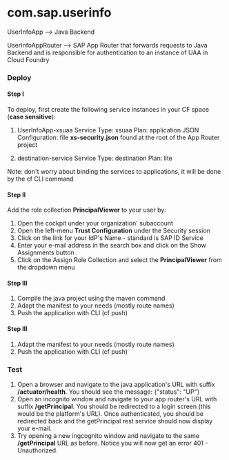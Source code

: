 # com.sap.userinfo

UserInfoApp --> Java Backend

UserInfoAppRouter --> SAP App Router that forwards requests to Java Backend and is responsible for authentication to an instance of UAA in Cloud Foundry

### Deploy 

#### Step I

To deploy, first create the following service instances in your CF space (**case sensitive**):

1. UserInfoApp-xsuaa
Service Type: xsuaa
Plan: application
JSON Configuration: file **xs-security.json** found at the root of the App Router project

2. destination-service
Service Type: destination
Plan: lite

Note: don't worry about binding the services to applications, it will be done by the cf CLI command

#### Step II

Add the role collection **PrincipalViewer** to your user by:
1. Open the cockpit under your organization' subaccount 
2. Open the left-menu **Trust Configuration** under the Security session
3. Click on the link for your IdP's Name - standard is SAP ID Service
4. Enter your e-mail address in the search box and click on the Show Assignments button <add your name if prompted>.
5. Click on the Assign Role Collection and select the **PrincipalViewer** from the dropdown menu

#### Step III
1. Compile the java project using the maven command
2. Adapt the manifest to your needs (mostly route names)
3. Push the application with CLI (cf push)

#### Step III
1. Adapt the manifest to your needs (mostly route names)
2. Push the application with CLI (cf push)

### Test
1. Open a browser and navigate to the java application's URL with suffix **/actuator/health**. You should see the message: {"status": "UP"}
2. Open an incognito window and navigate to your app router's URL with suffix **/getPrincipal**. You should be redirected to a login screen (this would be the platform's URL). Once authenticated, you should be redirected back and the getPrincipal rest service should now display your e-mail.
3. Try opening a new ingcognito window and navigate to the same **/getPrincipal** URL as before. Notice you will now get an error 401 - Unauthorized.

 
